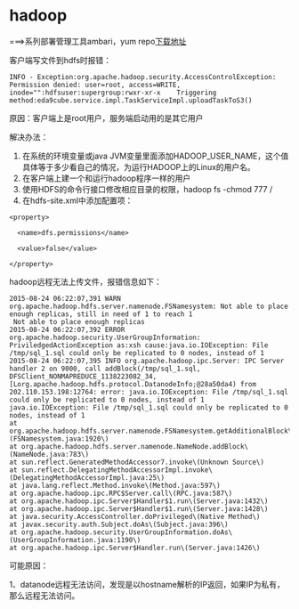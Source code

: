 # hadoop

===&gt;系列部署管理工具ambari，yum repo[下载地址](http://public-repo-1.hortonworks.com/ambari/centos7/2.x/updates/2.7.3.0/ambari.repo)

客户端写文件到hdfs时报错：

```
INFO - Exception:org.apache.hadoop.security.AccessControlException: Permission denied: user=root, access=WRITE, inode="":hdfsuser:supergroup:rwxr-xr-x    Triggering method:eda9cube.service.impl.TaskServiceImpl.uploadTaskToS3()
```

原因：客户端上是root用户，服务端启动用的是其它用户

解决办法：

1. 在系统的环境变量或java JVM变量里面添加HADOOP\_USER\_NAME，这个值具体等于多少看自己的情况，为运行HADOOP上的Linux的用户名。
2. 在客户端上建一个和运行hadoop程序一样的用户
3. 使用HDFS的命令行接口修改相应目录的权限，hadoop fs -chmod 777 /
4. 在hdfs-site.xml中添加配置项：

```
<property>

  <name>dfs.permissions</name>

  <value>false</value>

</property>
```

hadoop远程无法上传文件，报错信息如下：

```
2015-08-24 06:22:07,391 WARN org.apache.hadoop.hdfs.server.namenode.FSNamesystem: Not able to place enough replicas, still in need of 1 to reach 1
 Not able to place enough replicas
2015-08-24 06:22:07,392 ERROR org.apache.hadoop.security.UserGroupInformation: PriviledgedActionException as:xsh cause:java.io.IOException: File /tmp/sql_1.sql could only be replicated to 0 nodes, instead of 1
2015-08-24 06:22:07,395 INFO org.apache.hadoop.ipc.Server: IPC Server handler 2 on 9000, call addBlock(/tmp/sql_1.sql, DFSClient_NONMAPREDUCE_1138223082_34, [Lorg.apache.hadoop.hdfs.protocol.DatanodeInfo;@28a50da4) from 202.110.153.198:12764: error: java.io.IOException: File /tmp/sql_1.sql could only be replicated to 0 nodes, instead of 1
java.io.IOException: File /tmp/sql_1.sql could only be replicated to 0 nodes, instead of 1
at org.apache.hadoop.hdfs.server.namenode.FSNamesystem.getAdditionalBlock\(FSNamesystem.java:1920\)
at org.apache.hadoop.hdfs.server.namenode.NameNode.addBlock\(NameNode.java:783\)
at sun.reflect.GeneratedMethodAccessor7.invoke\(Unknown Source\)
at sun.reflect.DelegatingMethodAccessorImpl.invoke\(DelegatingMethodAccessorImpl.java:25\)
at java.lang.reflect.Method.invoke\(Method.java:597\)
at org.apache.hadoop.ipc.RPC$Server.call\(RPC.java:587\)
at org.apache.hadoop.ipc.Server$Handler$1.run\(Server.java:1432\)
at org.apache.hadoop.ipc.Server$Handler$1.run\(Server.java:1428\)
at java.security.AccessController.doPrivileged\(Native Method\)
at javax.security.auth.Subject.doAs\(Subject.java:396\)
at org.apache.hadoop.security.UserGroupInformation.doAs\(UserGroupInformation.java:1190\)
at org.apache.hadoop.ipc.Server$Handler.run\(Server.java:1426\)
```

可能原因：

1、datanode远程无法访问，发现是以hostname解析的IP返回，如果IP为私有，那么远程无法访问。

